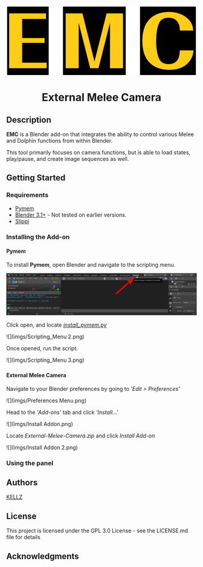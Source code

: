 <br />
<div align="center">
  <a href="https://github.com/sadkellz/External-Melee-Camera/">
    <img src="imgs/EMC FONT.png">
  </a>

<h1 align="center">External Melee Camera</h1>
</div>

## Description

**EMC** is a Blender add-on that integrates the ability to control various Melee and Dolphin functions from within Blender.


This tool primarily focuses on camera functions, but is able to load states, play/pause, and create image sequences as well.
## Getting Started

### Requirements

* [Pymem](https://pymem.readthedocs.io/en/latest/)
* [Blender 3.1+](https://www.blender.org/download/) - Not tested on earlier versions.
* [Slippi](https://slippi.gg/)

### Installing the Add-on
#### Pymem
To install **Pymem**, open Blender and navigate to the scripting menu.

![](imgs/Scripting_Menu.png)

Click open, and locate [_install_pymem.py_]()

![](imgs/Scripting_Menu 2.png)

Once opened, run the script.

![](imgs/Scripting_Menu 3.png)
###
#### External Melee Camera
Navigate to your Blender preferences by going to _'Edit > Preferences'_

![](imgs/Preferences Menu.png)

Head to the _'Add-ons'_ tab and click _'Install...'_

![](imgs/Install Addon.png)

Locate _External-Melee-Camera.zip_ and click _Install Add-on_

![](imgs/Install Addon 2.png)

#### 

### Using the panel


## Authors
[KELLZ](https://twitter.com/sadkellz)

## License

This project is licensed under the GPL 3.0 License - see the LICENSE.md file for details

## Acknowledgments
